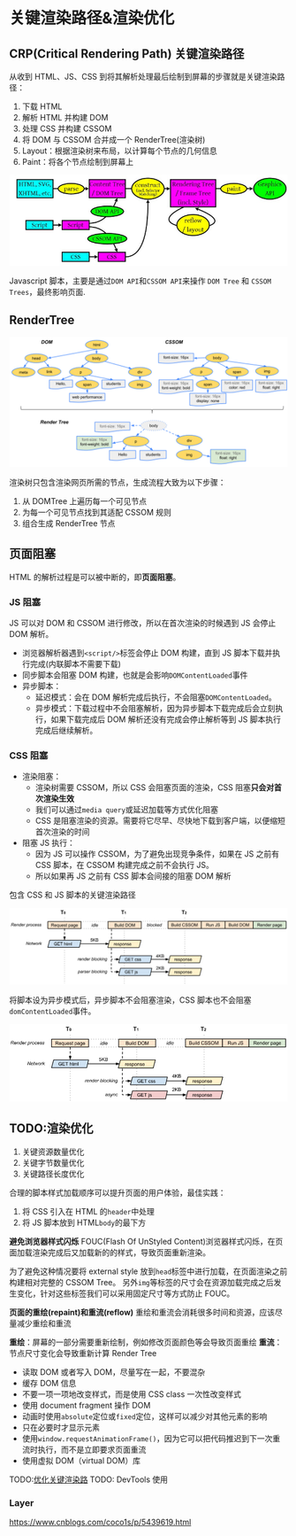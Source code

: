 # 关键渲染路径&渲染优化

## CRP(Critical Rendering Path) 关键渲染路径

从收到 HTML、JS、CSS 到将其解析处理最后绘制到屏幕的步骤就是关键渲染路径：

1. 下载 HTML
2. 解析 HTML 并构建 DOM
3. 处理 CSS 并构建 CSSOM
4. 将 DOM 与 CSSOM 合并成一个 RenderTree(渲染树)
5. Layout：根据渲染树来布局，以计算每个节点的几何信息
6. Paint：将各个节点绘制到屏幕上

![浏览器渲染过程](../../assets/images/browser/Render-Process.jpg)

Javascript 脚本，主要是通过`DOM API`和`CSSOM API`来操作 `DOM Tree` 和 `CSSOM Trees`，最终影响页面.

## RenderTree

![RenderTreeConstruction](../../assets/images/browser/render-tree-construction.png)

渲染树只包含渲染网页所需的节点，生成流程大致为以下步骤：

1. 从 DOMTree 上遍历每一个可见节点
2. 为每一个可见节点找到其适配 CSSOM 规则
3. 组合生成 RenderTree 节点

## 页面阻塞

HTML 的解析过程是可以被中断的，即**页面阻塞**。

### JS 阻塞

JS 可以对 DOM 和 CSSOM 进行修改，所以在首次渲染的时候遇到 JS 会停止 DOM 解析。

- 浏览器解析器遇到`<script/>`标签会停止 DOM 构建，直到 JS 脚本下载并执行完成(内联脚本不需要下载)
- 同步脚本会阻塞 DOM 构建，也就是会影响`DOMContentLoaded`事件
- 异步脚本：
  - 延迟模式：会在 DOM 解析完成后执行，不会阻塞`DOMContentLoaded`。
  - 异步模式：下载过程中不会阻塞解析，因为异步脚本下载完成后会立刻执行，如果下载完成后 DOM 解析还没有完成会停止解析等到 JS 脚本执行完成后继续解析。

### CSS 阻塞

- 渲染阻塞：
  - 渲染树需要 CSSOM，所以 CSS 会阻塞页面的渲染，CSS 阻塞**只会对首次渲染生效**
  - 我们可以通过`media query`或延迟加载等方式优化阻塞
  - CSS 是阻塞渲染的资源。需要将它尽早、尽快地下载到客户端，以便缩短首次渲染的时间
- 阻塞 JS 执行：
  - 因为 JS 可以操作 CSSOM，为了避免出现竞争条件，如果在 JS 之前有 CSS 脚本，在 CSSOM 构建完成之前不会执行 JS。
  - 所以如果再 JS 之前有 CSS 脚本会间接的阻塞 DOM 解析

包含 CSS 和 JS 脚本的关键渲染路径

![CRP](../../assets/images/browser/analysis-dom-css-js.png)

将脚本设为异步模式后，异步脚本不会阻塞渲染，CSS 脚本也不会阻塞`domContentLoaded`事件。

![CRP ASYNC](../../assets/images/browser/analysis-dom-css-js-async.png)

## TODO:渲染优化

1. 关键资源数量优化
2. 关键字节数量优化
3. 关键路径长度优化

合理的脚本样式加载顺序可以提升页面的用户体验，最佳实践：

1. 将 CSS 引入在 HTML 的`header`中处理
2. 将 JS 脚本放到 HTML`body`的最下方

**避免浏览器样式闪烁** FOUC(Flash Of UnStyled Content)浏览器样式闪烁，在页面加载渲染完成后又加载新的的样式，导致页面重新渲染。

为了避免这种情况要将 external style 放到`head`标签中进行加载，在页面渲染之前构建相对完整的 CSSOM Tree。
另外`img`等标签的尺寸会在资源加载完成之后发生变化，针对这些标签我们可以采用固定尺寸等方式防止 FOUC。

**页面的重绘(repaint)和重流(reflow)** 重绘和重流会消耗很多时间和资源，应该尽量减少重绘和重流

**重绘**：屏幕的一部分需要重新绘制，例如修改页面颜色等会导致页面重绘
**重流**：节点尺寸变化会导致重新计算 Render Tree

- 读取 DOM 或者写入 DOM，尽量写在一起，不要混杂
- 缓存 DOM 信息
- 不要一项一项地改变样式，而是使用 CSS class 一次性改变样式
- 使用 document fragment 操作 DOM
- 动画时使用`absolute`定位或`fixed`定位，这样可以减少对其他元素的影响
- 只在必要时才显示元素
- 使用`window.requestAnimationFrame()`，因为它可以把代码推迟到下一次重流时执行，而不是立即要求页面重流
- 使用虚拟 DOM（virtual DOM）库

TODO:[优化关键渲染路](https://developers.google.com/web/fundamentals/performance/critical-rendering-path)
TODO: DevTools 使用

### Layer

https://www.cnblogs.com/coco1s/p/5439619.html
